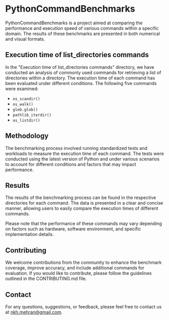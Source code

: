 # PythonCommandBenchmarks

PythonCommandBenchmarks is a project aimed at comparing the performance and execution speed of various commands within a specific domain. The results of these benchmarks are presented in both numerical and visual formats.

## Execution time of list_directories commands

In the "Execution time of list_directories commands" directory, we have conducted an analysis of commonly used commands for retrieving a list of directories within a directory. The execution time of each command has been evaluated under different conditions. The following five commands were examined:

- `os_scandir()`
- `os_walk()`
- `glob.glob()`
- `pathlib_iterdir()`
- `os_listdir()`

## Methodology

The benchmarking process involved running standardized tests and workloads to measure the execution time of each command. The tests were conducted using the latest version of Python and under various scenarios to account for different conditions and factors that may impact performance.

## Results

The results of the benchmarking process can be found in the respective directories for each command. The data is presented in a clear and concise manner, allowing users to easily compare the execution times of different commands.

Please note that the performance of these commands may vary depending on factors such as hardware, software environment, and specific implementation details.

## Contributing

We welcome contributions from the community to enhance the benchmark coverage, improve accuracy, and include additional commands for evaluation. If you would like to contribute, please follow the guidelines outlined in the CONTRIBUTING.md file.

## Contact

For any questions, suggestions, or feedback, please feel free to contact us at [nkh.mehran@gmail.com](mailto:nkh.mehran@gmail.com).
